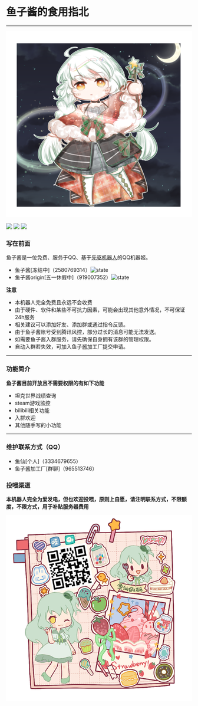 

# 鱼子酱的食用指北

***

![鱼子酱](image/caviar.png)

 
![](https://img.shields.io/badge/%E7%94%A8%E6%88%B7%E8%AE%B0%E5%BD%95%E6%95%B0-7000%2B-brightgreen) ![](https://img.shields.io/badge/%E5%A5%BD%E5%8F%8B%E6%95%B0%E9%87%8F-1000%2B-orange) ![](https://img.shields.io/badge/%E6%97%A5%E6%B4%BB%E8%B7%83%E7%94%A8%E6%88%B7-1300%2B-blue)
 

 
### 写在前面
鱼子酱是一位免费、服务于QQ、基于[先驱机器人](https://www.xianqubot.com/)的QQ机器姬。
* 鱼子酱[冻结中]（2580769314）![state](http://api.fishroud.xyz/state/?state=freeze)
* 鱼子酱origin[五一休假中]（919007352）![state](http://api.fishroud.xyz/heartbeat/?qq=919007352)

**注意**
* 本机器人完全免费且永远不会收费
* 由于硬件、软件和某些不可抗力因素，可能会出现其他意外情况，不可保证24h服务
* 相关建议可以添加好友、添加群或通过指令反馈。
* 由于鱼子酱账号受到腾讯风控，部分过长的消息可能无法发送。
* 如需要鱼子酱入群服务，请先确保自身拥有该群的管理权限。
* 自动入群若失效，可加入鱼子酱加工厂提交申请。


***
### 功能简介

**鱼子酱目前开放且不需要权限的有如下功能**
* 坦克世界战绩查询
* steam游戏监控
* bilibili相关功能
* 入群欢迎
* 其他随手写的小功能 


***
### 维护联系方式（QQ）
* 鱼仙[个人]（3334679655）
* 鱼子酱加工厂[群聊]（965513746）

### 投喂渠道

**本机器人完全为爱发电，但也欢迎投喂，原则上自愿，请注明联系方式，不限额度，不限方式，用于补贴服务器费用**

![我很可爱！](image/donate.png)
